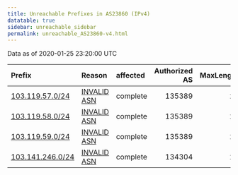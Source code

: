 ```yaml
---
title: Unreachable Prefixes in AS23860 (IPv4)
datatable: true
sidebar: unreachable_sidebar
permalink: unreachable_AS23860-v4.html
---
```


Data as of 2020-01-25 23:20:00 UTC


<div class="datatable-begin"></div>

| Prefix                                                     | Reason                                                                                                  | affected   |   Authorized AS |   MaxLength | Anchor                                       |   unreachable /24s |
|:-----------------------------------------------------------|:--------------------------------------------------------------------------------------------------------|:-----------|----------------:|------------:|:---------------------------------------------|-------------------:|
| [103.119.57.0/24](https://stat.ripe.net/103.119.57.0/24)   | [INVALID ASN](https://rpki-validator.ripe.net/announcement-preview?asn=AS23860&prefix=103.119.57.0/24)  | complete   |          135389 |          22 | [APNIC](unreachable_APNIC_RPKI_Root-v4.html) |                  1 |
| [103.119.58.0/24](https://stat.ripe.net/103.119.58.0/24)   | [INVALID ASN](https://rpki-validator.ripe.net/announcement-preview?asn=AS23860&prefix=103.119.58.0/24)  | complete   |          135389 |          22 | [APNIC](unreachable_APNIC_RPKI_Root-v4.html) |                  1 |
| [103.119.59.0/24](https://stat.ripe.net/103.119.59.0/24)   | [INVALID ASN](https://rpki-validator.ripe.net/announcement-preview?asn=AS23860&prefix=103.119.59.0/24)  | complete   |          135389 |          22 | [APNIC](unreachable_APNIC_RPKI_Root-v4.html) |                  1 |
| [103.141.246.0/24](https://stat.ripe.net/103.141.246.0/24) | [INVALID ASN](https://rpki-validator.ripe.net/announcement-preview?asn=AS23860&prefix=103.141.246.0/24) | complete   |          134304 |          24 | [APNIC](unreachable_APNIC_RPKI_Root-v4.html) |                  1 |

<div class="datatable-end"></div>